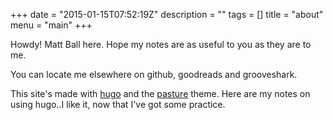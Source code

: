 +++
date = "2015-01-15T07:52:19Z"
description = ""
tags = []
title = "about"
menu = "main"
+++

Howdy!  Matt Ball here.
Hope my notes are as useful to you as they are to me.

You can locate me elsewhere on github, goodreads and grooveshark.

This site's made with [hugo](http://hugo.spf13.com)
and the [pasture](https://github.com/yosemitebandit/pasture) theme.
Here are my notes on using hugo..I like it, now that I've got some practice.

